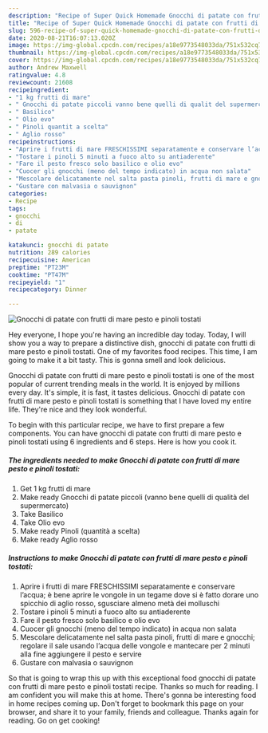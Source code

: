 ```yaml
---
description: "Recipe of Super Quick Homemade Gnocchi di patate con frutti di mare pesto e pinoli tostati"
title: "Recipe of Super Quick Homemade Gnocchi di patate con frutti di mare pesto e pinoli tostati"
slug: 596-recipe-of-super-quick-homemade-gnocchi-di-patate-con-frutti-di-mare-pesto-e-pinoli-tostati
date: 2020-08-21T16:07:13.020Z
image: https://img-global.cpcdn.com/recipes/a18e9773548033da/751x532cq70/gnocchi-di-patate-con-frutti-di-mare-pesto-e-pinoli-tostati-recipe-main-photo.jpg
thumbnail: https://img-global.cpcdn.com/recipes/a18e9773548033da/751x532cq70/gnocchi-di-patate-con-frutti-di-mare-pesto-e-pinoli-tostati-recipe-main-photo.jpg
cover: https://img-global.cpcdn.com/recipes/a18e9773548033da/751x532cq70/gnocchi-di-patate-con-frutti-di-mare-pesto-e-pinoli-tostati-recipe-main-photo.jpg
author: Andrew Maxwell
ratingvalue: 4.8
reviewcount: 21608
recipeingredient:
- "1 kg frutti di mare"
- " Gnocchi di patate piccoli vanno bene quelli di qualit del supermercato"
- " Basilico"
- " Olio evo"
- " Pinoli quantit a scelta"
- " Aglio rosso"
recipeinstructions:
- "Aprire i frutti di mare FRESCHISSIMI separatamente e conservare l’acqua; è bene aprire le vongole in un tegame dove si è fatto dorare uno spicchio di aglio rosso, sgusciare almeno metà dei molluschi"
- "Tostare i pinoli 5 minuti a fuoco alto su antiaderente"
- "Fare il pesto fresco solo basilico e olio evo"
- "Cuocer gli gnocchi (meno del tempo indicato) in acqua non salata"
- "Mescolare delicatamente nel salta pasta pinoli, frutti di mare e gnocchi; regolare il sale usando l’acqua delle vongole e mantecare per 2 minuti alla fine aggiungere il pesto e servire"
- "Gustare con malvasia o sauvignon"
categories:
- Recipe
tags:
- gnocchi
- di
- patate

katakunci: gnocchi di patate 
nutrition: 289 calories
recipecuisine: American
preptime: "PT23M"
cooktime: "PT47M"
recipeyield: "1"
recipecategory: Dinner

---
```



![Gnocchi di patate con frutti di mare pesto e pinoli tostati](https://img-global.cpcdn.com/recipes/a18e9773548033da/751x532cq70/gnocchi-di-patate-con-frutti-di-mare-pesto-e-pinoli-tostati-recipe-main-photo.jpg)

Hey everyone, I hope you're having an incredible day today. Today, I will show you a way to prepare a distinctive dish, gnocchi di patate con frutti di mare pesto e pinoli tostati. One of my favorites food recipes. This time, I am going to make it a bit tasty. This is gonna smell and look delicious.

Gnocchi di patate con frutti di mare pesto e pinoli tostati is one of the most popular of current trending meals in the world. It is enjoyed by millions every day. It's simple, it is fast, it tastes delicious. Gnocchi di patate con frutti di mare pesto e pinoli tostati is something that I have loved my entire life. They're nice and they look wonderful.




To begin with this particular recipe, we have to first prepare a few components. You can have gnocchi di patate con frutti di mare pesto e pinoli tostati using 6 ingredients and 6 steps. Here is how you cook it.

<!--inarticleads1-->

##### The ingredients needed to make Gnocchi di patate con frutti di mare pesto e pinoli tostati:

1. Get 1 kg frutti di mare
1. Make ready  Gnocchi di patate piccoli (vanno bene quelli di qualità del supermercato)
1. Take  Basilico
1. Take  Olio evo
1. Make ready  Pinoli (quantità a scelta)
1. Make ready  Aglio rosso




<!--inarticleads2-->

##### Instructions to make Gnocchi di patate con frutti di mare pesto e pinoli tostati:

1. Aprire i frutti di mare FRESCHISSIMI separatamente e conservare l’acqua; è bene aprire le vongole in un tegame dove si è fatto dorare uno spicchio di aglio rosso, sgusciare almeno metà dei molluschi
1. Tostare i pinoli 5 minuti a fuoco alto su antiaderente
1. Fare il pesto fresco solo basilico e olio evo
1. Cuocer gli gnocchi (meno del tempo indicato) in acqua non salata
1. Mescolare delicatamente nel salta pasta pinoli, frutti di mare e gnocchi; regolare il sale usando l’acqua delle vongole e mantecare per 2 minuti alla fine aggiungere il pesto e servire
1. Gustare con malvasia o sauvignon




So that is going to wrap this up with this exceptional food gnocchi di patate con frutti di mare pesto e pinoli tostati recipe. Thanks so much for reading. I am confident you will make this at home. There's gonna be interesting food in home recipes coming up. Don't forget to bookmark this page on your browser, and share it to your family, friends and colleague. Thanks again for reading. Go on get cooking!

